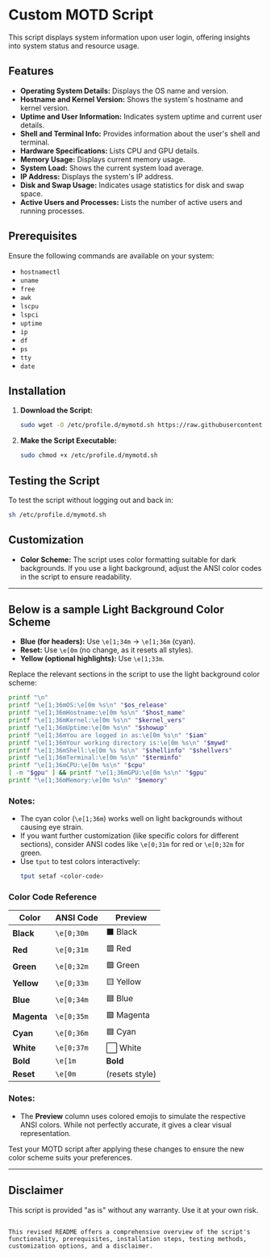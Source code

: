
# Custom MOTD Script

This script displays system information upon user login, offering insights into system status and resource usage.

## Features

- **Operating System Details:** Displays the OS name and version.
- **Hostname and Kernel Version:** Shows the system's hostname and kernel version.
- **Uptime and User Information:** Indicates system uptime and current user details.
- **Shell and Terminal Info:** Provides information about the user's shell and terminal.
- **Hardware Specifications:** Lists CPU and GPU details.
- **Memory Usage:** Displays current memory usage.
- **System Load:** Shows the current system load average.
- **IP Address:** Displays the system's IP address.
- **Disk and Swap Usage:** Indicates usage statistics for disk and swap space.
- **Active Users and Processes:** Lists the number of active users and running processes.

## Prerequisites

Ensure the following commands are available on your system:

- `hostnamectl`
- `uname`
- `free`
- `awk`
- `lscpu`
- `lspci`
- `uptime`
- `ip`
- `df`
- `ps`
- `tty`
- `date`

## Installation

1. **Download the Script:**
   ```sh
   sudo wget -O /etc/profile.d/mymotd.sh https://raw.githubusercontent.com/marinnedea/custom-motd/master/mymotd.sh
   ```

2. **Make the Script Executable:**
   ```sh
   sudo chmod +x /etc/profile.d/mymotd.sh
   ```

## Testing the Script

To test the script without logging out and back in:

```sh
sh /etc/profile.d/mymotd.sh
```

## Customization

- **Color Scheme:** The script uses color formatting suitable for dark backgrounds. If you use a light background, adjust the ANSI color codes in the script to ensure readability.

---
## Below is a sample Light Background Color Scheme

- **Blue (for headers):** Use `\e[1;34m` → `\e[1;36m` (cyan).
- **Reset:** Use `\e[0m` (no change, as it resets all styles).
- **Yellow (optional highlights):** Use `\e[1;33m`.

Replace the relevant sections in the script to use the light background color scheme:

```sh
printf "\n"
printf "\e[1;36mOS:\e[0m %s\n" "$os_release"
printf "\e[1;36mHostname:\e[0m %s\n" "$host_name"
printf "\e[1;36mKernel:\e[0m %s\n" "$kernel_vers"
printf "\e[1;36mUptime:\e[0m %s\n" "$showup"
printf "\e[1;36mYou are logged in as:\e[0m %s\n" "$iam"
printf "\e[1;36mYour working directory is:\e[0m %s\n" "$mywd"
printf "\e[1;36mShell:\e[0m %s %s\n" "$shellinfo" "$shellvers"
printf "\e[1;36mTerminal:\e[0m %s\n" "$terminfo"
printf "\e[1;36mCPU:\e[0m %s\n" "$cpu"
[ -n "$gpu" ] && printf "\e[1;36mGPU:\e[0m %s\n" "$gpu"
printf "\e[1;36mMemory:\e[0m %s\n" "$memory"
```

### Notes:
- The cyan color (`\e[1;36m`) works well on light backgrounds without causing eye strain.
- If you want further customization (like specific colors for different sections), consider ANSI codes like `\e[0;31m` for red or `\e[0;32m` for green.
- Use `tput` to test colors interactively: 
  ```sh
  tput setaf <color-code>
  ```

### Color Code Reference

| **Color**   | **ANSI Code** | **Preview**     |
|-------------|---------------|-----------------|
| **Black**   | `\e[0;30m`    | ⬛ Black        |
| **Red**     | `\e[0;31m`    | 🟥 Red          |
| **Green**   | `\e[0;32m`    | 🟩 Green        |
| **Yellow**  | `\e[0;33m`    | 🟨 Yellow       |
| **Blue**    | `\e[0;34m`    | 🟦 Blue         |
| **Magenta** | `\e[0;35m`    | 🟪 Magenta      |
| **Cyan**    | `\e[0;36m`    | 🟦 Cyan         |
| **White**   | `\e[0;37m`    | ⬜ White        |
| **Bold**    | `\e[1m`       | **Bold**        |
| **Reset**   | `\e[0m`       | (resets style)  |

### Notes:
- The **Preview** column uses colored emojis to simulate the respective ANSI colors. While not perfectly accurate, it gives a clear visual representation.

Test your MOTD script after applying these changes to ensure the new color scheme suits your preferences.

---



## Disclaimer

This script is provided "as is" without any warranty. Use it at your own risk.

```

This revised README offers a comprehensive overview of the script's functionality, prerequisites, installation steps, testing methods, customization options, and a disclaimer. 
